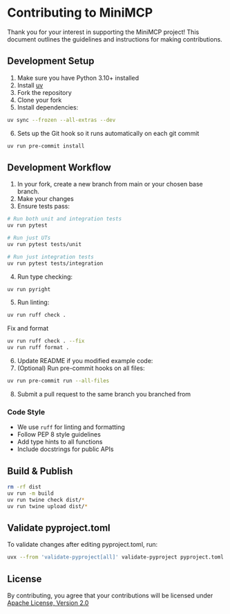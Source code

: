 # Contributing to MiniMCP

Thank you for your interest in supporting the MiniMCP project! This document outlines the guidelines and instructions for making contributions.

## Development Setup

1. Make sure you have Python 3.10+ installed
2. Install [uv](https://docs.astral.sh/uv/getting-started/installation/)
3. Fork the repository
4. Clone your fork
5. Install dependencies:

```bash
uv sync --frozen --all-extras --dev
```

6. Sets up the Git hook so it runs automatically on each git commit

```bash
uv run pre-commit install
```

## Development Workflow

1. In your fork, create a new branch from main or your chosen base branch.
2. Make your changes
3. Ensure tests pass:

```bash
# Run both unit and integration tests
uv run pytest

# Run just UTs
uv run pytest tests/unit

# Run just integration tests
uv run pytest tests/integration
```

4. Run type checking:

```bash
uv run pyright
```

5. Run linting:

```bash
uv run ruff check .
```

Fix and format

```bash
uv run ruff check . --fix
uv run ruff format .
```

6. Update README if you modified example code:
7. (Optional) Run pre-commit hooks on all files:

```bash
uv run pre-commit run --all-files
```

8. Submit a pull request to the same branch you branched from

### Code Style

- We use `ruff` for linting and formatting
- Follow PEP 8 style guidelines
- Add type hints to all functions
- Include docstrings for public APIs

## Build & Publish

```bash
rm -rf dist
uv run -m build
uv run twine check dist/*
uv run twine upload dist/*
```

## Validate pyproject.toml

To validate changes after editing pyproject.toml, run:

```bash
uvx --from 'validate-pyproject[all]' validate-pyproject pyproject.toml
```

## License

By contributing, you agree that your contributions will be licensed under [Apache License, Version 2.0](https://github.com/sreenaths/minimcp/blob/main/LICENSE)
